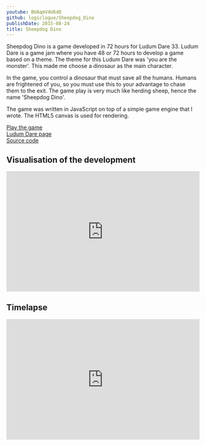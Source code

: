 ```yaml
---
youtube: BUAqmV4U6dQ
github: logiclogue/Sheepdog_Dino
publishDate: 2015-08-24
title: Sheepdog Dino
---
```


Sheepdog Dino is a game developed in 72 hours for Ludum Dare 33. Ludum Dare is a
game jam where you have 48 or 72 hours to develop a game based on a theme. The
theme for this Ludum Dare was 'you are the monster'. This made me choose a
dinosaur as the main character.

In the game, you control a dinosaur that must save all the humans. Humans are
frightened of you, so you must use this to your advantage to chase them to the
exit. The game play is very much like herding sheep, hence the name 'Sheepdog
Dino'.

The game was written in JavaScript on top of a simple game engine that I wrote.
The HTML5 canvas is used for rendering.

<a href="http://www.jordanlord.co.uk/sheepdog_dino">Play the game</a><br>
<a href="http://ludumdare.com/compo/ludum-dare-33/?action=preview&uid=56366">Ludum Dare page</a><br>
<a href="https://github.com/logiclogue/Sheepdog_Dino">Source code</a><br>

## Visualisation of the development

<div class="contentVideoWrapper">
<iframe width="560" height="315" src="https://www.youtube.com/embed/Yc7UwlNqa7Y" width="560" height="315" frameborder="0" allowfullscreen="allowfullscreen" style="width: 100%"></iframe>
</div>

## Timelapse

<div class="contentVideoWrapper">
<iframe width="560" height="315" src="https://www.youtube.com/embed/BUAqmV4U6dQ" width="560" height="315" frameborder="0" allowfullscreen="allowfullscreen" style="width: 100%"></iframe>
</div>
